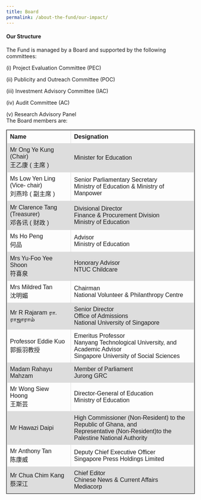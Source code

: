 ```yaml
---
title: Board
permalink: /about-the-fund/our-impact/
---
```


####   Our Structure
The Fund is managed by a Board and supported by the following committees: 

(i) Project Evaluation Committee (PEC)

(ii) Publicity and Outreach Committee (POC)

(iii) Investment Advisory Committee (IAC) 

(iv) Audit Committee (AC)

(v) Research Advisory Panel<br/>
The Board members are:
<html>
<body>
<style>
table, th, td {
  font-family: arial, sans-serif;
  border: 1px solid black;
  border-collapse: collapse;
}
td, th {
  border: 1px solid #dddddd;
  text-align: left;
  padding: 8px;
}
tr:nth-child(even) {
  background-color: #dddddd;
</style>
<table style="width:100%; 
border: 1px solid black;
  border-collapse: collapse;">
  <tr>
    <th>Name</th>
    <th>Designation</th> 
  </tr>
  <tr>
    <td>Mr Ong Ye Kung (Chair)<br/>
王乙康 ( 主席 )</td>
    <td>Minister for Education</td>
  </tr>
  <tr>
    <td>Ms Low Yen Ling (Vice-
chair)<br/>刘燕玲 ( 副主席 )</td>
    <td>Senior Parliamentary Secretary<br/>
Ministry of Education &amp; Ministry of Manpower</td>   
  </tr>    
  <tr>
    <td>Mr Clarence Tang (Treasurer)<br/>
邓各讯 ( 财政 )</td>
    <td>Divisional Director<br/>
Finance &amp; Procurement Division<br/>
Ministry of Education</td>
    
  </tr>
  <tr>
    <td>Ms Ho Peng<br/>
何品</td>
    <td>Advisor<br/>
Ministry of Education</td>
  
  </tr><tr>
    <td>Mrs Yu-Foo Yee Shoon<br/>
符喜泉</td>
    <td>Honorary Advisor<br/>
NTUC Childcare</td>
    
  </tr><tr>
    <td>Mrs Mildred Tan<br/>
沈明媚</td>
    <td>Chairman<br/>
National Volunteer &amp; Philanthropy Centre</td>

  </tr><tr>
    <td>Mr R Rajaram
ரா. ராஜாராம்</td>
    <td>Senior Director<br/>
Office of Admissions<br/>
National University of Singapore</td>
    
  </tr><tr>
    <td>Professor Eddie Kuo<br/>
郭振羽教授</td>
    <td>Emeritus Professor<br/>
Nanyang Technological University, and<br/>
Academic Advisor<br/>
Singapore University of Social Sciences</td>
   
  </tr><tr>
    <td>Madam Rahayu Mahzam</td>
    <td>Member of Parliament<br/>
Jurong GRC</td>
  
  </tr><tr>
    <td>Mr Wong Siew Hoong<br/>
王斯芸</td>
    <td>Director-General of Education<br/>
Ministry of Education</td>
    
  </tr>
  <tr>
    <td>Mr Hawazi Daipi</td>
    <td>High Commissioner (Non-Resident) to the Republic of Ghana,
and<br/>
Representative (Non-Resident)to the Palestine National
Authority</td>
    
  </tr><tr>
    <td>Mr Anthony Tan<br/>
陈康威</td>
    <td>Deputy Chief Executive Officer <br/>
Singapore Press Holdings Limited</td>
    
  </tr><tr>
    <td>Mr Chua Chim Kang<br/>
蔡深江</td>
    <td>Chief Editor <br/>
Chinese News &amp; Current Affairs<br/>
Mediacorp</td>
  </tr>
</table>

</body>
</html>
